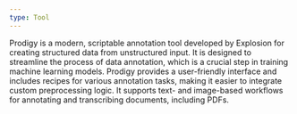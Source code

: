 ```yaml
---
type: Tool
---
```


Prodigy is a modern, scriptable annotation tool developed by Explosion for creating structured data from unstructured input. It is designed to streamline the process of data annotation, which is a crucial step in training machine learning models. Prodigy provides a user-friendly interface and includes recipes for various annotation tasks, making it easier to integrate custom preprocessing logic. It supports text- and image-based workflows for annotating and transcribing documents, including PDFs.